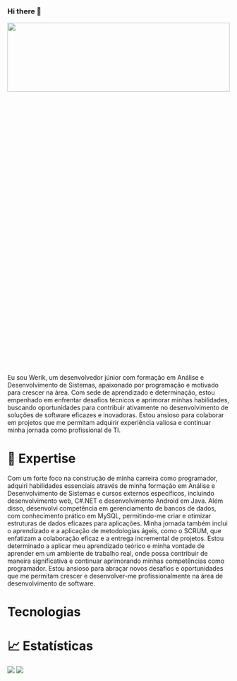 ### Hi there 👋
 <img src="https://widgetbite.com/banner?title=Werik%20Sousa&subtitle=Software%20Developer&backgroundpalette=autumn&fontpalette=none&titletransform=none&subtitletransform=none" width=100% height=20%/>

Eu sou Werik, um desenvolvedor júnior com formação em Análise e Desenvolvimento de Sistemas, apaixonado por programação e motivado para crescer na área. Com sede de aprendizado e determinação, estou empenhado em enfrentar desafios técnicos e aprimorar minhas habilidades, buscando oportunidades para contribuir ativamente no desenvolvimento de soluções de software eficazes e inovadoras. Estou ansioso para colaborar em projetos que me permitam adquirir experiência valiosa e continuar minha jornada como profissional de TI.

# 🚀 Expertise

 Com um forte foco na construção de minha carreira como programador, adquiri habilidades essenciais através de minha formação em Análise e Desenvolvimento de Sistemas e cursos externos específicos, incluindo desenvolvimento web, C#.NET e desenvolvimento Android em Java.
 Além disso, desenvolvi competência em gerenciamento de bancos de dados, com conhecimento prático em MySQL, permitindo-me criar e otimizar estruturas de dados eficazes para aplicações. Minha jornada também inclui o aprendizado e a aplicação de metodologias ágeis, como o SCRUM, que enfatizam a colaboração eficaz e a entrega incremental de projetos.
 Estou determinado a aplicar meu aprendizado teórico e minha vontade de aprender em um ambiente de trabalho real, onde possa contribuir de maneira significativa e continuar aprimorando minhas competências como programador. Estou ansioso para abraçar novos desafios e oportunidades que me permitam crescer e desenvolver-me profissionalmente na área de desenvolvimento de software.

# Tecnologias 

# 📈 Estatísticas 

![](https://github-readme-stats.vercel.app/api?username=Werik-Sousa&show_icons=true&theme=dark)
![](https://github-readme-stats.vercel.app/api/top-langs/?username=anuraghazra&layout=compact)
